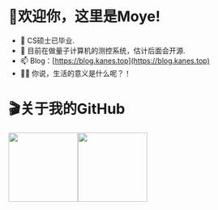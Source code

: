 # 👋欢迎你，这里是Moye!

- 🧐 CS硕士已毕业.
- 👀 目前在做量子计算机的测控系统，估计后面会开源.
- 📫 Blog：[https://blog.kanes.top](https://blog.kanes.top)
- 🐱‍🏍 你说，生活的意义是什么呢？！



# 🎬关于我的GitHub

<img align="" height="137px" src="https://github-readme-stats.vercel.app/api?username=moye12325&hide_title=true&hide_border=true&show_icons=true&include_all_commits=true&line_height=21&bg_color=0,EC6C6C,FFD479,FFFC79,73FA79&theme=graywhite&locale=cn" /><img align="" height="137px" src="https://github-readme-stats.vercel.app/api/top-langs/?username=moye12325&hide_title=true&hide_border=true&layout=compact&bg_color=0,73FA79,73FDFF,D783FF&theme=graywhite&locale=cn" />

<!--
**moye12325/moye12325** is a ✨ _special_ ✨ repository because its `README.md` (this file) appears on your GitHub profile.

Here are some ideas to get you started:

- 🔭 I’m currently working on ...
- 🌱 I’m currently learning ...
- 👯 I’m looking to collaborate on ...
- 🤔 I’m looking for help with ...
- 💬 Ask me about ...
- 📫 How to reach me: ...
- 😄 Pronouns: ...
- ⚡ Fun fact: ...
-->
